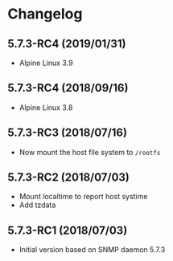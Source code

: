 # Changelog

## 5.7.3-RC4 (2019/01/31)

* Alpine Linux 3.9

## 5.7.3-RC4 (2018/09/16)

* Alpine Linux 3.8

## 5.7.3-RC3 (2018/07/16)

* Now mount the host file system to `/rootfs`

## 5.7.3-RC2 (2018/07/03)

* Mount localtime to report host systime
* Add tzdata

## 5.7.3-RC1 (2018/07/03)

* Initial version based on SNMP daemon 5.7.3

